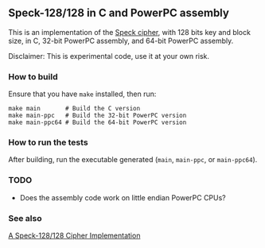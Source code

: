 Speck-128/128 in C and PowerPC assembly
---

This is an implementation of the [Speck cipher](https://eprint.iacr.org/2013/404),
with 128 bits key and block size, in C, 32-bit PowerPC assembly, and
64-bit PowerPC assembly.

Disclaimer: This is experimental code, use it at your own risk.

### How to build

Ensure that you have `make` installed, then run:
```
make main       # Build the C version
make main-ppc   # Build the 32-bit PowerPC version
make main-ppc64 # Build the 64-bit PowerPC version
```

### How to run the tests

After building, run the executable generated (`main`, `main-ppc`,
or `main-ppc64`).

### TODO

- Does the assembly code work on little endian PowerPC CPUs?

### See also

[A Speck-128/128 Cipher Implementation](https://koachan.github.io/post/speck-implementation)
